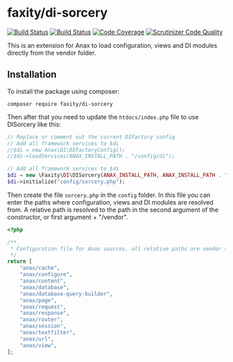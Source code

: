 faxity/di-sorcery
======================

[![Build Status](https://travis-ci.com/iFaxity/di-sorcery.svg?branch=master)](https://travis-ci.com/iFaxity/di-sorcery)
[![Build Status](https://scrutinizer-ci.com/g/iFaxity/di-sorcery/badges/build.png?b=master)](https://scrutinizer-ci.com/g/iFaxity/di-sorcery/build-status/master)
[![Code Coverage](https://scrutinizer-ci.com/g/iFaxity/di-sorcery/badges/coverage.png?b=master)](https://scrutinizer-ci.com/g/iFaxity/di-sorcery/?branch=master)
[![Scrutinizer Code Quality](https://scrutinizer-ci.com/g/iFaxity/di-sorcery/badges/quality-score.png?b=master)](https://scrutinizer-ci.com/g/iFaxity/di-sorcery/?branch=master)

This is an extension for Anax to load configuration, views and DI modules directly from the vendor folder.

## Installation

To install the package using composer:

`composer require faxity/di-sorcery`

Then after that you need to update the `htdocs/index.php` file to use DISorcery like this:

```php
// Replace or comment out the current DIFactory config
// Add all framework services to $di
//$di = new Anax\DI\DIFactoryConfig();
//$di->loadServices(ANAX_INSTALL_PATH . "/config/di");

// Add all framework services to $di
$di = new \Faxity\DI\DISorcery(ANAX_INSTALL_PATH, ANAX_INSTALL_PATH . "/vendor");
$di->initialize("config/sorcery.php");
```

Then create the file `sorcery.php` in the `config` folder.
In this file you can enter the paths where configuration, views and DI modules are resolved from.
A relative path is resolved to the path in the second argument of the constructor, or first argument + "/vendor".

```php
<?php

/**
 * Configuration file for Anax sources, all relative paths are vendor scoped.
 */
return [
    "anax/cache",
    "anax/configure",
    "anax/content",
    "anax/database",
    "anax/database-query-builder",
    "anax/page",
    "anax/request",
    "anax/response",
    "anax/router",
    "anax/session",
    "anax/textfilter",
    "anax/url",
    "anax/view",
];
```

